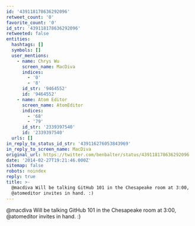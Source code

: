 ```yaml
---
id: '439118178636292096'
retweet_count: '0'
favorite_count: '0'
id_str: '439118178636292096'
retweeted: false
entities:
  hashtags: []
  symbols: []
  user_mentions:
    - name: Chrys Wu
      screen_name: MacDiva
      indices:
        - '0'
        - '8'
      id_str: '9464552'
      id: '9464552'
    - name: Atom Editor
      screen_name: AtomEditor
      indices:
        - '68'
        - '79'
      id_str: '2339397540'
      id: '2339397540'
  urls: []
in_reply_to_status_id_str: '439116276053843969'
in_reply_to_screen_name: MacDiva
original_url: https://twitter.com/benbalter/status/439118178636292096
date: '2014-02-27T19:21:46.000Z'
sitemap: false
robots: noindex
reply: true
title: >-
  @macdiva Will be talking GitHub 101 in the Chesapeake room at 3:00,
  @atomeditor invites in hand. :)
---
```


@macdiva Will be talking GitHub 101 in the Chesapeake room at 3:00, @atomeditor invites in hand. :)